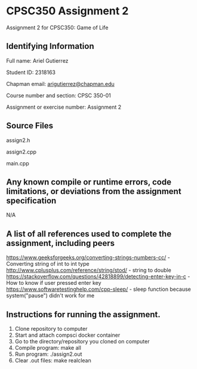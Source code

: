 
# CPSC350 Assignment 2
Assignment 2 for CPSC350: Game of Life


## Identifying Information
Full name: Ariel Gutierrez

Student ID: 2318163

Chapman email: arigutierrez@chapman.edu

Course number and section: CPSC 350-01

Assignment or exercise number: Assignment 2

## Source Files
assign2.h

assign2.cpp

main.cpp



## Any known compile or runtime errors, code limitations, or deviations from the assignment specification
N/A



## A list of all references used to complete the assignment, including peers
https://www.geeksforgeeks.org/converting-strings-numbers-cc/ - Converting string of int to int type
http://www.cplusplus.com/reference/string/stod/ - string to double
https://stackoverflow.com/questions/42818899/detecting-enter-key-in-c - How to know if user pressed enter key
https://www.softwaretestinghelp.com/cpp-sleep/ - sleep function because system("pause") didn't work for me


## Instructions for running the assignment.
1. Clone repository to computer
2. Start and attach compsci docker container
3. Go to the directory/repository you cloned on computer
4. Compile program: make all
5. Run program: ./assign2.out
6. Clear .out files: make realclean
